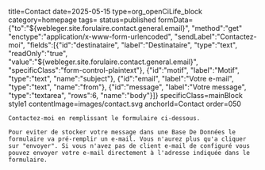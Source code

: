 title=Contact
date=2025-05-15
type=org_openCiLife_block
category=homepage
tags=
status=published
formData={"to":"${webleger.site.forulaire.contact.general.email}", "method":"get" "enctype":"application/x-www-form-urlencoded", "sendLabel":"Contactez-moi", "fields":[{"id":"destinataire", "label":"Destinataire", "type":"text", "readOnly":"true", "value":"${webleger.site.forulaire.contact.general.email}", "specificClass":"form-control-plaintext"}, {"id":"motif", "label":"Motif", "type":"text", "name":"subject"}, {"id":"email", "label":"Votre e-mail", "type":"text", "name":"from"}, {"id":"message", "label":"Votre message", "type":"textarea", "rows":6, "name":"body"}]}
specificClass=mainBlock style1
contentImage=images/contact.svg
anchorId=Contact
order=050
~~~~~~
Contactez-moi en remplissant le formulaire ci-dessous.

Pour eviter de stocker votre message dans une Base De Données le formulaire va pré-remplir un e-mail. Vous n'aurez plus qu'a cliquer sur "envoyer". Si vous n'avez pas de client e-mail de configuré vous pouvez envoyer votre e-mail directement à l'adresse indiquée dans le formulaire.